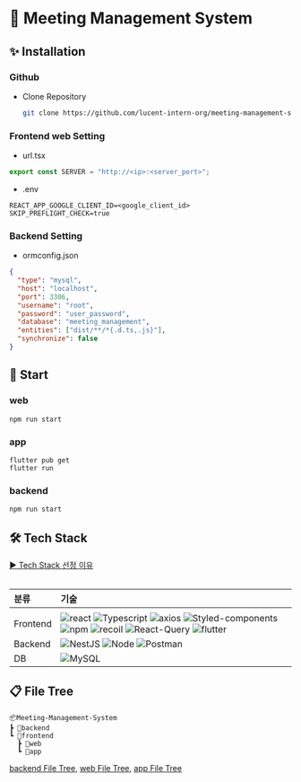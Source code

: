 # **📆 Meeting Management System**

## **✨ Installation**

### **Github**

- Clone Repository

  ```bash
  git clone https://github.com/lucent-intern-org/meeting-management-system.git
  ```

### **Frontend web Setting**

- url.tsx

```typescript
export const SERVER = "http://<ip>:<server_port>";
```

- .env

```
REACT_APP_GOOGLE_CLIENT_ID=<google_client_id>
SKIP_PREFLIGHT_CHECK=true
```

### **Backend Setting**

- ormconfig.json

```json
{
  "type": "mysql",
  "host": "localhost",
  "port": 3306,
  "username": "root",
  "password": "user_password",
  "database": "meeting_management",
  "entities": ["dist/**/*{.d.ts,.js}"],
  "synchronize": false
}
```

## **📌 Start**

### **web**

```
npm run start
```

### **app**

```
flutter pub get
flutter run
```

### **backend**

```
npm run start
```

## **🛠 Tech Stack**

[▶ Tech Stack 선정 이유](https://tar-lung-e93.notion.site/Tech-Stack-e5cdb5da0a0946c480e0bdaed8e5611d)  
<br>

| 분류     | 기술                                                                                                                                                                                                                                                                                                                                                                                                                                                                                                                                                                                        |
| :------- | :------------------------------------------------------------------------------------------------------------------------------------------------------------------------------------------------------------------------------------------------------------------------------------------------------------------------------------------------------------------------------------------------------------------------------------------------------------------------------------------------------------------------------------------------------------------------------------------ |
|          |
| Frontend | ![react](https://img.shields.io/badge/react-gray?logo=react) ![Typescript](https://img.shields.io/badge/typescript-grey?logo=typescript) ![axios](https://img.shields.io/badge/axios-gray?logo=axios) ![Styled-components](https://img.shields.io/badge/styled_components-gray?logo=styled-components) ![npm](https://img.shields.io/badge/npm-8.16.0-red?logo=npm) ![recoil](https://img.shields.io/badge/recoil-grey?logo=recoil) ![React-Query](https://img.shields.io/badge/react_query-grey?logo=react_query) ![flutter](https://img.shields.io/badge/flutter-3.0.4-blue?logo=flutter) |
| Backend  | ![NestJS](https://img.shields.io/badge/nestjs-9.0.0-red?logo=nestjs) ![Node](https://img.shields.io/badge/node-16.16.0-skyblue?logo=node) ![Postman](https://img.shields.io/badge/postman-gray?logo=postman)                                                                                                                                                                                                                                                                                                                                                                                |
| DB       | ![MySQL](https://img.shields.io/badge/mysql-gray?logo=mysql)                                                                                                                                                                                                                                                                                                                                                                                                                                                                                                                                |

## **📋 File Tree**

```
📦Meeting-Management-System
┣ 📂backend
┗ 📂frontend
  ┣ 📂web
  ┗ 📂app
```

[backend File Tree](backend/README.md), [web File Tree](frontend/web/README.md), [app File Tree](frontend/app/README.md)
